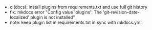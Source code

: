 - ci(docs): install plugins from requirements.txt and use full git history
- fix: mkdocs error "Config value 'plugins': The 'git-revision-date-localized' plugin is not installed"
- note: keep plugin list in requirements.txt in sync with mkdocs.yml

